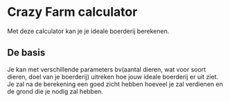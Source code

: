# Crazy Farm calculator
Met deze calculator kan je je ideale boerderij berekenen. 

## De basis
Je kan met verschillende parameters bv(aantal dieren, wat voor soort dieren, doel van je boerderij) uitreken hoe jouw ideale boerderij er uit ziet. Je zal na de berekening een goed zicht hebben hoeveel je zal verdienen en de grond die je nodig zal hebben.